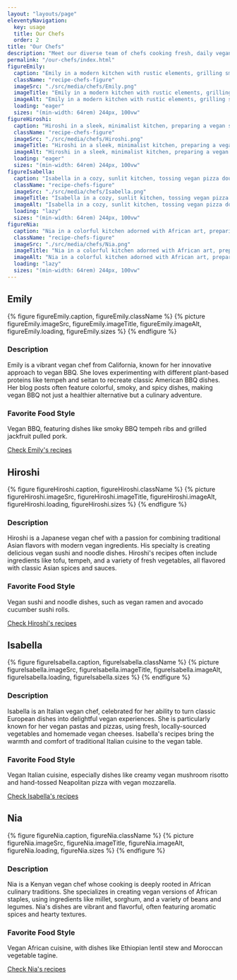 ```yaml
---
layout: "layouts/page"
eleventyNavigation:
  key: usage
  title: Our Chefs
  order: 2
title: "Our Chefs"
description: "Meet our diverse team of chefs cooking fresh, daily vegan meals. Revisit our page for new, globally-inspired recipes and culinary insights from our expert chefs."
permalink: "/our-chefs/index.html"
figureEmily:
  caption: "Emily in a modern kitchen with rustic elements, grilling smoky BBQ tempeh ribs."
  className: "recipe-chefs-figure"
  imageSrc: "./src/media/chefs/Emily.png"
  imageTitle: "Emily in a modern kitchen with rustic elements, grilling smoky BBQ tempeh ribs."
  imageAlt: "Emily in a modern kitchen with rustic elements, grilling smoky BBQ tempeh ribs."
  loading: "eager"
  sizes: "(min-width: 64rem) 244px, 100vw"
figureHiroshi:
  caption: "Hiroshi in a sleek, minimalist kitchen, preparing a vegan sushi platter."
  className: "recipe-chefs-figure"
  imageSrc: "./src/media/chefs/Hiroshi.png"
  imageTitle: "Hiroshi in a sleek, minimalist kitchen, preparing a vegan sushi platter."
  imageAlt: "Hiroshi in a sleek, minimalist kitchen, preparing a vegan sushi platter."
  loading: "eager"
  sizes: "(min-width: 64rem) 244px, 100vw"
figureIsabella:
  caption: "Isabella in a cozy, sunlit kitchen, tossing vegan pizza dough in a rustic setting."
  className: "recipe-chefs-figure"
  imageSrc: "./src/media/chefs/Isabella.png"
  imageTitle: "Isabella in a cozy, sunlit kitchen, tossing vegan pizza dough in a rustic setting."
  imageAlt: "Isabella in a cozy, sunlit kitchen, tossing vegan pizza dough in a rustic setting."
  loading: "lazy"
  sizes: "(min-width: 64rem) 244px, 100vw"
figureNia:
  caption: "Nia in a colorful kitchen adorned with African art, preparing a vegan Ethiopian lentil stew."
  className: "recipe-chefs-figure"
  imageSrc: "./src/media/chefs/Nia.png"
  imageTitle: "Nia in a colorful kitchen adorned with African art, preparing a vegan Ethiopian lentil stew."
  imageAlt: "Nia in a colorful kitchen adorned with African art, preparing a vegan Ethiopian lentil stew."
  loading: "lazy"
  sizes: "(min-width: 64rem) 244px, 100vw"
---
```


<div class="recipe-chefs-container">

<div class="recipe-chefs">

## Emily

{% figure figureEmily.caption, figureEmily.className %}
  {% picture figureEmily.imageSrc, figureEmily.imageTitle, figureEmily.imageAlt, figureEmily.loading, figureEmily.sizes %}
{% endfigure %}

### Description

Emily is a vibrant vegan chef from California, known for her innovative approach to vegan BBQ. She loves experimenting with different plant-based proteins like tempeh and seitan to recreate classic American BBQ dishes. Her blog posts often feature colorful, smoky, and spicy dishes, making vegan BBQ not just a healthier alternative but a culinary adventure.

### Favorite Food Style

Vegan BBQ, featuring dishes like smoky BBQ tempeh ribs and grilled jackfruit pulled pork.

[Check Emily's recipes](/tag/emily/)

</div>
<div class="recipe-chefs">

## Hiroshi

{% figure figureHiroshi.caption, figureHiroshi.className %}
  {% picture figureHiroshi.imageSrc, figureHiroshi.imageTitle, figureHiroshi.imageAlt, figureHiroshi.loading, figureHiroshi.sizes %}
{% endfigure %}

### Description

Hiroshi is a Japanese vegan chef with a passion for combining traditional Asian flavors with modern vegan ingredients. His specialty is creating delicious vegan sushi and noodle dishes. Hiroshi's recipes often include ingredients like tofu, tempeh, and a variety of fresh vegetables, all flavored with classic Asian spices and sauces.

### Favorite Food Style

Vegan sushi and noodle dishes, such as vegan ramen and avocado cucumber sushi rolls.

[Check Hiroshi's recipes](/tag/hiroshi/)

</div>
<div class="recipe-chefs">

## Isabella

{% figure figureIsabella.caption, figureIsabella.className %}
  {% picture figureIsabella.imageSrc, figureIsabella.imageTitle, figureIsabella.imageAlt, figureIsabella.loading, figureIsabella.sizes %}
{% endfigure %}

### Description

Isabella is an Italian vegan chef, celebrated for her ability to turn classic European dishes into delightful vegan experiences. She is particularly known for her vegan pastas and pizzas, using fresh, locally-sourced vegetables and homemade vegan cheeses. Isabella's recipes bring the warmth and comfort of traditional Italian cuisine to the vegan table.

### Favorite Food Style

Vegan Italian cuisine, especially dishes like creamy vegan mushroom risotto and hand-tossed Neapolitan pizza with vegan mozzarella.

[Check Isabella's recipes](/tag/isabella/)

</div>
<div class="recipe-chefs">

## Nia

{% figure figureNia.caption, figureNia.className %}
  {% picture figureNia.imageSrc, figureNia.imageTitle, figureNia.imageAlt, figureNia.loading, figureNia.sizes %}
{% endfigure %}

### Description

Nia is a Kenyan vegan chef whose cooking is deeply rooted in African culinary traditions. She specializes in creating vegan versions of African staples, using ingredients like millet, sorghum, and a variety of beans and legumes. Nia's dishes are vibrant and flavorful, often featuring aromatic spices and hearty textures.

### Favorite Food Style

Vegan African cuisine, with dishes like Ethiopian lentil stew and Moroccan vegetable tagine.

[Check Nia's recipes](/tag/nia/)

</div>
</div>
